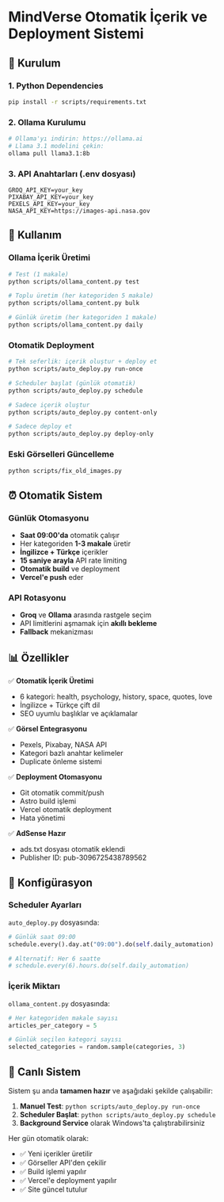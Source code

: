 # MindVerse Otomatik İçerik ve Deployment Sistemi

## 🚀 Kurulum

### 1. Python Dependencies
```bash
pip install -r scripts/requirements.txt
```

### 2. Ollama Kurulumu
```bash
# Ollama'yı indirin: https://ollama.ai
# Llama 3.1 modelini çekin:
ollama pull llama3.1:8b
```

### 3. API Anahtarları (.env dosyası)
```
GROQ_API_KEY=your_key
PIXABAY_API_KEY=your_key
PEXELS_API_KEY=your_key
NASA_API_KEY=https://images-api.nasa.gov
```

## 🤖 Kullanım

### Ollama İçerik Üretimi
```bash
# Test (1 makale)
python scripts/ollama_content.py test

# Toplu üretim (her kategoriden 5 makale)
python scripts/ollama_content.py bulk

# Günlük üretim (her kategoriden 1 makale)
python scripts/ollama_content.py daily
```

### Otomatik Deployment
```bash
# Tek seferlik: içerik oluştur + deploy et
python scripts/auto_deploy.py run-once

# Scheduler başlat (günlük otomatik)
python scripts/auto_deploy.py schedule

# Sadece içerik oluştur
python scripts/auto_deploy.py content-only

# Sadece deploy et
python scripts/auto_deploy.py deploy-only
```

### Eski Görselleri Güncelleme
```bash
python scripts/fix_old_images.py
```

## ⏰ Otomatik Sistem

### Günlük Otomasyonu
- **Saat 09:00'da** otomatik çalışır
- Her kategoriden **1-3 makale** üretir
- **İngilizce + Türkçe** içerikler
- **15 saniye arayla** API rate limiting
- **Otomatik build** ve deployment
- **Vercel'e push** eder

### API Rotasyonu
- **Groq** ve **Ollama** arasında rastgele seçim
- API limitlerini aşmamak için **akıllı bekleme**
- **Fallback** mekanizması

## 📊 Özellikler

✅ **Otomatik İçerik Üretimi**
- 6 kategori: health, psychology, history, space, quotes, love
- İngilizce + Türkçe çift dil
- SEO uyumlu başlıklar ve açıklamalar

✅ **Görsel Entegrasyonu**
- Pexels, Pixabay, NASA API
- Kategori bazlı anahtar kelimeler
- Duplicate önleme sistemi

✅ **Deployment Otomasyonu**
- Git otomatik commit/push
- Astro build işlemi
- Vercel otomatik deployment
- Hata yönetimi

✅ **AdSense Hazır**
- ads.txt dosyası otomatik eklendi
- Publisher ID: pub-3096725438789562

## 🔧 Konfigürasyon

### Scheduler Ayarları
`auto_deploy.py` dosyasında:
```python
# Günlük saat 09:00
schedule.every().day.at("09:00").do(self.daily_automation)

# Alternatif: Her 6 saatte
# schedule.every(6).hours.do(self.daily_automation)
```

### İçerik Miktarı
`ollama_content.py` dosyasında:
```python
# Her kategoriden makale sayısı
articles_per_category = 5

# Günlük seçilen kategori sayısı
selected_categories = random.sample(categories, 3)
```

## 🚀 Canlı Sistem

Sistem şu anda **tamamen hazır** ve aşağıdaki şekilde çalışabilir:

1. **Manuel Test**: `python scripts/auto_deploy.py run-once`
2. **Scheduler Başlat**: `python scripts/auto_deploy.py schedule`
3. **Background Service** olarak Windows'ta çalıştırabilirsiniz

Her gün otomatik olarak:
- ✅ Yeni içerikler üretilir
- ✅ Görseller API'den çekilir
- ✅ Build işlemi yapılır
- ✅ Vercel'e deployment yapılır
- ✅ Site güncel tutulur
